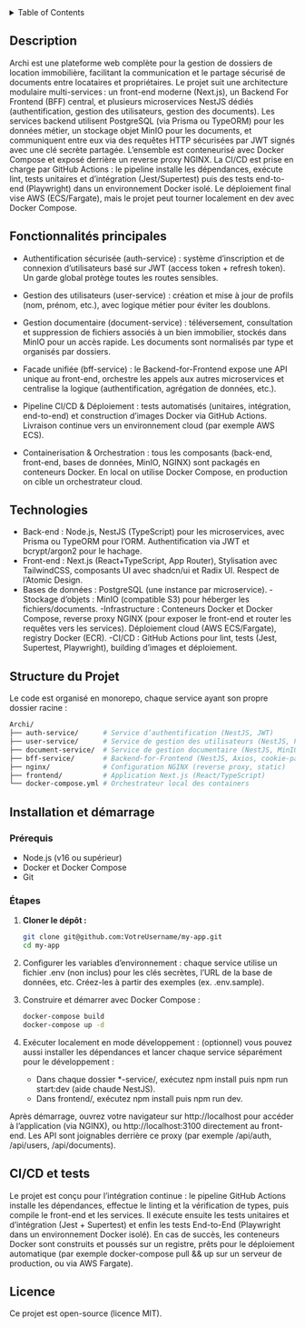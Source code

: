 <details>
  <summary>Table of Contents</summary>
  <ol>
    <li><a href="#Description">Description</a></li>
    <li><a href="#Fonctionnalités-principales">Fonctionnalités principales</a></li>
    <li><a href="#Technologies">Technologies</a></li>
    <li><a href="#Structure-du-projet">Structure du projet</a></li>
    <li><a href="#Installation-et-démarrage">Installation et démarrage</a></li>
    <li><a href="#CI/CD-et-tests">CI/CD et tests</a></li>
    <li><a href="#Licence">Licence</a></li>
  </ol>
</details>

## Description

Archi est une plateforme web complète pour la gestion de dossiers de location immobilière, facilitant la communication et le partage sécurisé de documents entre locataires et propriétaires. Le projet suit une architecture modulaire multi-services : un front-end moderne (Next.js), un Backend For Frontend (BFF) central, et plusieurs microservices NestJS dédiés (authentification, gestion des utilisateurs, gestion des documents). Les services backend utilisent PostgreSQL (via Prisma ou TypeORM) pour les données métier, un stockage objet MinIO pour les documents, et communiquent entre eux via des requêtes HTTP sécurisées par JWT signés avec une clé secrète partagée. L’ensemble est conteneurisé avec Docker Compose et exposé derrière un reverse proxy NGINX. La CI/CD est prise en charge par GitHub Actions : le pipeline installe les dépendances, exécute lint, tests unitaires et d’intégration (Jest/Supertest) puis des tests end-to-end (Playwright) dans un environnement Docker isolé. Le déploiement final vise AWS (ECS/Fargate), mais le projet peut tourner localement en dev avec Docker Compose.

## Fonctionnalités principales
- Authentification sécurisée (auth-service) : système d’inscription et de connexion d’utilisateurs basé sur JWT (access token + refresh token). Un garde global protège toutes les routes sensibles.

- Gestion des utilisateurs (user-service) : création et mise à jour de profils (nom, prénom, etc.), avec logique métier pour éviter les doublons.

- Gestion documentaire (document-service) : téléversement, consultation et suppression de fichiers associés à un bien immobilier, stockés dans MinIO pour un accès rapide. Les documents sont normalisés par type et organisés par dossiers.

- Facade unifiée (bff-service) : le Backend-for-Frontend expose une API unique au front-end, orchestre les appels aux autres microservices et centralise la logique (authentification, agrégation de données, etc.).

- Pipeline CI/CD & Déploiement : tests automatisés (unitaires, intégration, end-to-end) et construction d’images Docker via GitHub Actions. Livraison continue vers un environnement cloud (par exemple AWS ECS).

- Containerisation & Orchestration : tous les composants (back-end, front-end, bases de données, MinIO, NGINX) sont packagés en conteneurs Docker. En local on utilise Docker Compose, en production on cible un orchestrateur cloud.


## Technologies

- Back-end : Node.js, NestJS (TypeScript) pour les microservices, avec Prisma ou TypeORM pour l’ORM. Authentification via JWT et bcrypt/argon2 pour le hachage.
- Front-end : Next.js (React+TypeScript, App Router), Stylisation avec TailwindCSS, composants UI avec shadcn/ui et Radix UI. Respect de l’Atomic Design.
- Bases de données : PostgreSQL (une instance par microservice).
-Stockage d’objets : MinIO (compatible S3) pour héberger les fichiers/documents.
-Infrastructure : Conteneurs Docker et Docker Compose, reverse proxy NGINX (pour exposer le front-end et router les requêtes vers les services). Déploiement cloud (AWS ECS/Fargate), registry Docker (ECR).
-CI/CD : GitHub Actions pour lint, tests (Jest, Supertest, Playwright), building d’images et déploiement.

## Structure du Projet

Le code est organisé en monorepo, chaque service ayant son propre dossier racine : 

```bash
Archi/ 
├── auth-service/      # Service d’authentification (NestJS, JWT)
├── user-service/      # Service de gestion des utilisateurs (NestJS, Postgres)
├── document-service/  # Service de gestion documentaire (NestJS, MinIO)
├── bff-service/       # Backend-for-Frontend (NestJS, Axios, cookie-parser)
├── nginx/             # Configuration NGINX (reverse proxy, static)
├── frontend/          # Application Next.js (React/TypeScript)
└── docker-compose.yml # Orchestrateur local des containers
```

## Installation et démarrage

### Prérequis

- Node.js (v16 ou supérieur)
- Docker et Docker Compose
- Git

### Étapes

1. **Cloner le dépôt :**

   ```sh
   git clone git@github.com:VotreUsername/my-app.git
   cd my-app
   ```
2. Configurer les variables d’environnement : chaque service utilise un fichier .env (non inclus) pour les clés secrètes, l’URL de la base de données, etc. Créez-les à partir des exemples (ex. .env.sample).
3. Construire et démarrer avec Docker Compose :
   ```sh
   docker-compose build
   docker-compose up -d
   ```
4. Exécuter localement en mode développement : (optionnel) vous pouvez aussi installer les dépendances et lancer chaque service séparément pour le développement :
   - Dans chaque dossier *-service/, exécutez npm install puis npm run start:dev (aide chaude NestJS).
   - Dans frontend/, exécutez npm install puis npm run dev.
  
Après démarrage, ouvrez votre navigateur sur http://localhost pour accéder à l’application (via NGINX), ou http://localhost:3100 directement au front-end. Les API sont joignables derrière ce proxy (par exemple /api/auth, /api/users, /api/documents).

## CI/CD et tests

Le projet est conçu pour l’intégration continue : le pipeline GitHub Actions installe les dépendances, effectue le linting et la vérification de types, puis compile le front-end et les services. Il exécute ensuite les tests unitaires et d’intégration (Jest + Supertest) et enfin les tests End-to-End (Playwright dans un environnement Docker isolé). En cas de succès, les conteneurs Docker sont construits et poussés sur un registre, prêts pour le déploiement automatique (par exemple docker-compose pull && up sur un serveur de production, ou via AWS Fargate).

## Licence

Ce projet est open-source (licence MIT). 
